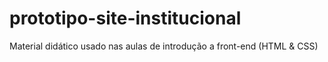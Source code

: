 # prototipo-site-institucional
Material didático usado nas aulas de introdução a front-end (HTML &amp; CSS)
